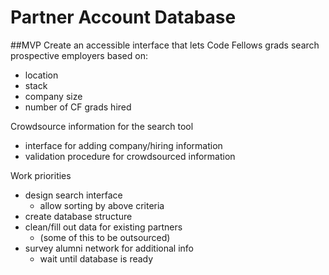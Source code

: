 # Partner Account Database

##MVP
Create an accessible interface that lets Code Fellows grads search prospective employers based on:
* location
* stack
* company size
* number of CF grads hired

Crowdsource information for the search tool
* interface for adding company/hiring information
* validation procedure for crowdsourced information

Work priorities
* design search interface
  * allow sorting by above criteria
* create database structure
* clean/fill out data for existing partners
  * (some of this to be outsourced)
* survey alumni network for additional info
  * wait until database is ready
